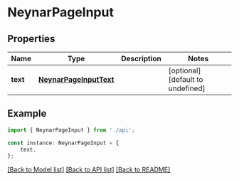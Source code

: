 # NeynarPageInput


## Properties

Name | Type | Description | Notes
------------ | ------------- | ------------- | -------------
**text** | [**NeynarPageInputText**](NeynarPageInputText.md) |  | [optional] [default to undefined]

## Example

```typescript
import { NeynarPageInput } from './api';

const instance: NeynarPageInput = {
    text,
};
```

[[Back to Model list]](../README.md#documentation-for-models) [[Back to API list]](../README.md#documentation-for-api-endpoints) [[Back to README]](../README.md)
